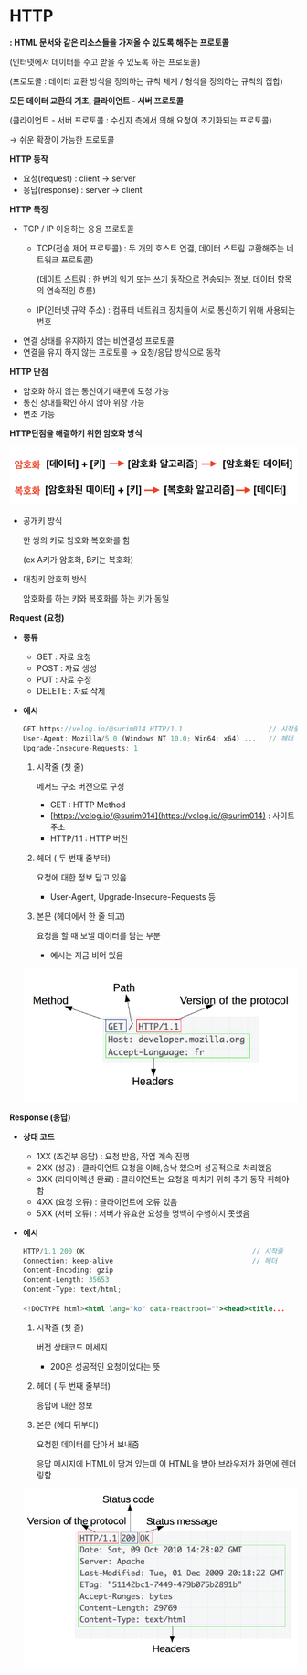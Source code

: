 # HTTP

**: HTML 문서와 같은 리소스들을 가져올 수 있도록 해주는 프로토콜**

(인터넷에서 데이터를 주고 받을 수 있도록 하는 프로토콜)

(프로토콜 : 데이터 교환 방식을 정의하는 규칙 체계 / 형식을 정의하는 규칙의 집합)

**모든 데이터 교환의 기초,  클라이언트 - 서버 프로토콜**

(클라이언트 - 서버 프로토콜 : 수신자 측에서 의해 요청이 초기화되는 프로토콜)

→ 쉬운 확장이 가능한 프로토콜

**HTTP 동작**

- 요청(request) : client → server
- 응답(response) : server → client

**HTTP 특징**

- TCP / IP 이용하는 응용 프로토콜
    - TCP(전송 제어 프로토콜) : 두 개의 호스트 연결, 데이터 스트림 교환해주는 네트워크  프로토콜)
        
        (데이트 스트림 : 한 번의 익기 또는 쓰기 동작으로 전송되는 정보, 데이터 항목의 연속적인 흐름)
        
    - IP(인터넷 규약 주소) : 컴퓨터 네트워크 장치들이 서로 통신하기 위해 사용되는 번호
- 연결 상태를 유지하지 않는 비연결성 프로토콜
- 연결을 유지 하지 않는 프로토콜 → 요청/응답 방식으로 동작

**HTTP 단점**

- 암호화 하지 않는 통신이기 때문에 도청 가능
- 통신 상대를확인 하지 않아 위장 가능
- 변조 가능

**HTTP단점을 해결하기 위한 암호화 방식**

![img1.daumcdn.png](HTTP%208a5ba9aac10a4e41a4ee75d0ad7d59fe/img1.daumcdn.png)

- 공개키 방식
    
    한 쌍의 키로 암호화 복호화를 함
    
    (ex A키가 암호화, B키는 복호화)
    
- 대칭키 암호화 방식
    
    암호화를 하는 키와 복호화를  하는 키가 동일
    

**Request (요청)**

- **종류**
    - GET : 자료 요청
    - POST : 자료 생성
    - PUT : 자료 수정
    - DELETE : 자료 삭제
- **예시**
    
    ```jsx
    GET https://velog.io/@surim014 HTTP/1.1						// 시작줄
    User-Agent: Mozilla/5.0 (Windows NT 10.0; Win64; x64) ...	// 헤더
    Upgrade-Insecure-Requests: 1
    ```
    
    1. 시작줄 (첫 줄)
        
        메서드 구조 버전으로 구성
        
        - GET : HTTP Method
        - [https://velog.io/@surim014](https://velog.io/@surim014) : 사이트 주소
        - HTTP/1.1 : HTTP 버전
    2. 헤더 ( 두 번째 줄부터)
        
        요청에 대한 정보 담고 있음
        
        - User-Agent, Upgrade-Insecure-Requests 등
    3. 본문 (헤더에서 한 줄 띄고)
        
        요청을 할 때 보낼 데이터를 담는 부분
        
        - 예시는 지금 비어 있음
    
    ![HTTP_Request.png](HTTP%208a5ba9aac10a4e41a4ee75d0ad7d59fe/HTTP_Request.png)
    

**Response (응답)**

- **상태 코드**
    - 1XX (조건부 응답) : 요청 받음, 작업 계속 진행
    - 2XX (성공) : 클라이언트 요청을 이해,승낙 했으며 성공적으로 처리했음
    - 3XX (리다이렉션 완료) : 클라이언트는 요청을 마치기 위해 추가 동작 취해야 함
    - 4XX (요청 오류) : 클라이언트에 오류 있음
    - 5XX (서버 오류) : 서버가 유효한 요청을 명백히 수행하지 못했음
- **예시**
    
    ```jsx
    HTTP/1.1 200 OK											// 시작줄
    Connection: keep-alive									// 헤더
    Content-Encoding: gzip												 
    Content-Length: 35653
    Content-Type: text/html;
    
    <!DOCTYPE html><html lang="ko" data-reactroot=""><head><title...
    ```
    
    1. 시작줄 (첫 줄)
        
        버전 상태코드 메세지
        
        - 200은 성공적인 요청이었다는 뜻
    2. 헤더 ( 두 번째 줄부터)
        
        응답에 대한 정보
        
    3. 본문 (헤더 뒤부터)
        
        요청한 데이터를 담아서 보내줌
        
        응답 메시지에 HTML이 담겨 있는데 이 HTML을 받아 브라우저가 화면에 렌더링함
        
    
    ![HTTP_Response.png](HTTP%208a5ba9aac10a4e41a4ee75d0ad7d59fe/HTTP_Response.png) 
